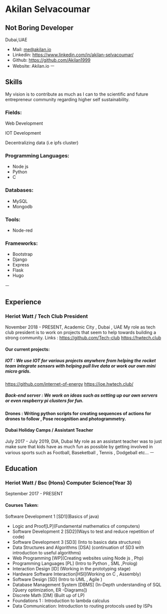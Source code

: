 
# Akilan Selvacoumar
## Not Boring Developer
Dubai,UAE

- Mail: me@akilan.io
- Linkedin: https://www.linkedin.com/in/akilan-selvacoumar/
- Github: https://github.com/Akilan1999
- Website: Akilan.io
ㅡ
## Skills

My vision is to contribute as much as I can to the scientific and future entrepreneur community regarding higher self sustainability.

### Fields:
Web Development 

IOT Development

Decentralizing data (i.e ipfs cluster)

### Programming Languages:
- Node js
- Python
- C

### Databases:
- MySQL
- Mongodb

### Tools:
- Node-red
### Frameworks:
- Bootstrap 
- Django 
- Express 
- Flask
- Hugo



ㅡ
## Experience

### Heriot Watt / Tech Club President 
November 2018 - PRESENT,  Academic City , Dubai , UAE
My role as tech club president is to work on projects that seem to help towards building a strong community.
Links : 
https://github.com/Tech-club
https://hwtech.club

#### Our current projects:
##### IOT : We use IOT for various projects anywhere from helping the rocket team integrate sensors with helping pull live data or work our own mini micro grids. 
https://github.com/internet-of-energy
https://ioe.hwtech.club/

##### Back-end server : We work on ideas such as setting up our own servers  or even raspberry pi clusters for fun.   

#### Drones : Writing python scripts for creating sequences of actions for drones to follow , Pose recognition and photogrammetry.

#### Dubai Holiday Camps / Assistant Teacher 
July  2017 - July  2019,  DIA, Dubai
My role as an assistant teacher was to just make sure that kids have as much fun as possible by getting involved in various sports such as Football, Baseketball , Tennis , Dodgeball etc...
ㅡ
## Education

### Heriot Watt / Bsc (Hons) Computer Science(Year 3)
September 2017 - PRESENT
#### Courses Taken:
Software Development 1 [SD1](Basics of java)

- Logic and Proof[LP](Fundamental mathematics of computers)
- Software Development 2 [SD2](Ways to test and reduce repetition of code)
- Software Development 3 [SD3] (Into to basics data structures)
- Data Structures and Algorithms [DSA] (continuation of SD3 with introduction to useful algorithms)
- Web Programming [WP](Creating websites using Node js , Php)
- Programming Languages [PL] (Intro to Python , SML ,Prolog)
- Interaction Design [ID] (Working in the prototyping stage)
- Hardware Software Interaction[HSI](Working on C , Assembly)
- Software Design [SD] (Intro to UML , Agile )
- Database Management System [DBMS] (In-Depth understanding of SQL [Query optimization, ER -Diagrams])
- Discrete Math [DM] (Built up of LP)
- Foundations 1 : Introduction to lambda calculus 
- Data Communication: Introduction to routing protocols used by ISPs








